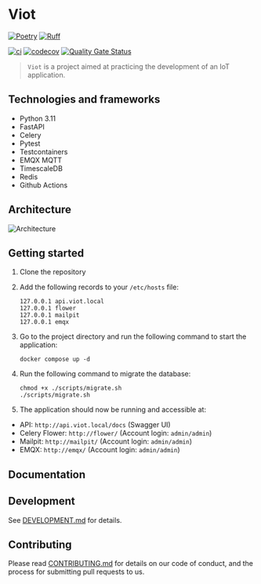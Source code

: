 # Viot

[![Poetry](https://img.shields.io/endpoint?url=https://python-poetry.org/badge/v0.json)](https://python-poetry.org/)
[![Ruff](https://img.shields.io/endpoint?url=https://raw.githubusercontent.com/astral-sh/ruff/main/assets/badge/v2.json)](https://github.com/astral-sh/ruff)


[![ci](https://github.com/tuanvumaihuynh/viot/actions/workflows/viot-test.yml/badge.svg)](https://github.com/tuanvumaihuynh/viot/actions/workflows/viot-test.yml)
[![codecov](https://codecov.io/gh/tuanvumaihuynh/viot/graph/badge.svg?token=SR54J5DMWD)](https://codecov.io/gh/tuanvumaihuynh/viot)
[![Quality Gate Status](https://sonarcloud.io/api/project_badges/measure?project=tuanvumaihuynh_viot&metric=alert_status)](https://sonarcloud.io/summary/new_code?id=tuanvumaihuynh_viot)

> `Viot` is a project aimed at practicing the development of an IoT application.

## Technologies and frameworks

- Python 3.11
- FastAPI
- Celery
- Pytest
- Testcontainers
- EMQX MQTT
- TimescaleDB
- Redis
- Github Actions

## Architecture

![Architecture](./docs/architecture.png)

## Getting started

1. Clone the repository
2. Add the following records to your `/etc/hosts` file:
    ```
    127.0.0.1 api.viot.local
    127.0.0.1 flower
    127.0.0.1 mailpit
    127.0.0.1 emqx
    ```

3. Go to the project directory and run the following command to start the application:
    ```
    docker compose up -d
    ```

4. Run the following command to migrate the database:
    ```
    chmod +x ./scripts/migrate.sh
    ./scripts/migrate.sh
    ```

5. The application should now be running and accessible at:
- API: `http://api.viot.local/docs` (Swagger UI)
- Celery Flower: `http://flower/` (Account login: `admin/admin`)
- Mailpit: `http://mailpit/` (Account login: `admin/admin`)
- EMQX: `http://emqx/` (Account login: `admin/admin`)

## Documentation

## Development
See [DEVELOPMENT.md](DEVELOPMENT.md) for details.

## Contributing
Please read [CONTRIBUTING.md](CONTRIBUTING.md) for details on our code of conduct, and the process for submitting pull requests to us.
